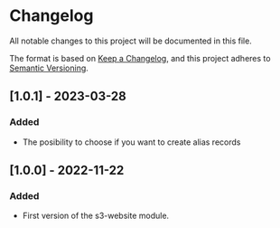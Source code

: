 # Changelog

All notable changes to this project will be documented in this file.

The format is based on [Keep a Changelog](https://keepachangelog.com/en/1.0.0/),
and this project adheres to [Semantic Versioning](https://semver.org/spec/v2.0.0.html).



## [1.0.1] - 2023-03-28

### Added

- The posibility to choose if you want to create alias records

## [1.0.0] - 2022-11-22

### Added

- First version of the s3-website module.


